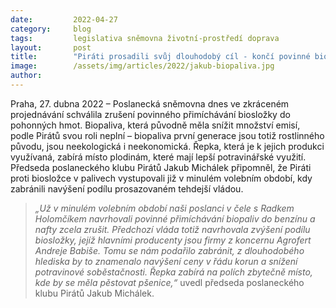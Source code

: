 ```yaml
---
date:         2022-04-27
category:     blog
tags:         legislativa sněmovna životní-prostředí doprava
layout:       post
title:        "Piráti prosadili svůj dlouhodobý cíl - končí povinné biosložky v palivech"
image:        /assets/img/articles/2022/jakub-biopaliva.jpg
author:       
---
```


Praha, 27. dubna 2022 – Poslanecká sněmovna dnes ve zkráceném projednávání schválila zrušení povinného přimíchávání biosložky do pohonných hmot. Biopaliva, která původně měla snížit množství emisí, podle Pirátů svou roli neplní – biopaliva první generace jsou totiž rostlinného původu, jsou neekologická i neekonomická. Řepka, která je k jejich produkci využívaná, zabírá místo plodinám, které mají lepší potravinářské využití. Předseda poslaneckého klubu Pirátů Jakub Michálek připomněl, že Piráti proti biosložce v palivech vystupovali již v minulém volebním období, kdy zabránili navýšení podílu prosazovaném tehdejší vládou.

> *„Už v minulém volebním období naši poslanci v čele s Radkem Holomčíkem navrhovali povinné přimíchávání biopaliv do benzínu a nafty zcela zrušit. Předchozí vláda totiž navrhovala zvýšení podílu biosložky, jejíž hlavními producenty jsou firmy z koncernu Agrofert Andreje Babiše. Tomu se nám podařilo zabránit, z dlouhodobého hlediska by to znamenalo navýšení ceny v řádu korun a snížení potravinové soběstačnosti. Řepka zabírá na polích zbytečně místo, kde by se měla pěstovat pšenice,“* uvedl předseda poslaneckého klubu Pirátů Jakub Michálek.
